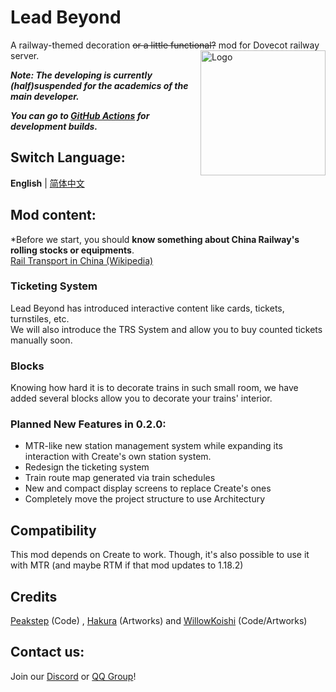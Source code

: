 # Lead Beyond

A railway-themed decoration ~~or a little functional?~~ mod for Dovecot railway server.
<img src="src/main/resources/icon.png" width = "200" height = "200" alt="Logo" align=right />

***Note: The developing is currently (half)suspended for the academics of the main developer.***

***You can go to [GitHub Actions](https://github.com/DoveCotMC/LeadBeyond/actions) for development builds.***

## Switch Language:
**English** | [简体中文](README.md)

## Mod content:

*Before we start, you should **know something about China Railway's rolling stocks or equipments**.   
[Rail Transport in China (Wikipedia)](https://en.wikipedia.org/wiki/Rail_transport_in_China)

### Ticketing System
Lead Beyond has introduced interactive content like cards, tickets, turnstiles, etc.  
We will also introduce the TRS System and allow you to buy counted tickets manually soon.

### Blocks
Knowing how hard it is to decorate trains in such small room, we have added several blocks allow you to decorate your trains' interior.

### Planned New Features in 0.2.0:
- MTR-like new station management system while expanding its interaction with Create's own station system.
- Redesign the ticketing system
- Train route map generated via train schedules
- New and compact display screens to replace Create's ones
- Completely move the project structure to use Architectury

## Compatibility
This mod depends on Create to work. Though, it's also possible to use it with MTR (and maybe RTM if that mod updates to 1.18.2)

## Credits
[Peakstep](https://github.com/pkstDev) (Code) , [Hakura](https://github.com/radekemia) (Artworks) and [WillowKoishi](https://github.com/WillowKoishi) (Code/Artworks)

## Contact us:
Join our [Discord](https://discord.gg/HnWwDprPSr) or [QQ Group](https://jq.qq.com/?_wv=1027&k=QCpaGWUY)!

